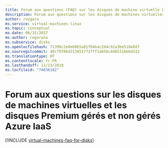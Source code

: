 ```yaml
---
title: Forum aux questions (FAQ) sur les disques de machine virtuelle Linux Azure IaaS
description: Forum aux questions sur les disques de machines virtuelles et les disques Premium Linux (gérés et non gérés) Azure IaaS
author: roygara
ms.service: virtual-machines-linux
ms.topic: conceptual
ms.date: 06/15/2017
ms.author: rogarana
ms.subservice: disks
ms.openlocfilehash: 71399c2e0e6065a01f84bac2d4c92a3be518e8d7
ms.sourcegitcommit: 49cf9786d3134517727ff1e656c4d8531bbbd332
ms.translationtype: HT
ms.contentlocale: fr-FR
ms.lasthandoff: 11/13/2019
ms.locfileid: "74036182"
---
```

# <a name="frequently-asked-questions-about-azure-iaas-vm-disks-and-managed-and-unmanaged-premium-disks"></a>Forum aux questions sur les disques de machines virtuelles et les disques Premium gérés et non gérés Azure IaaS
[!INCLUDE [virtual-machines-faq-for-disks](../../../includes/virtual-machines-faq-for-disks.md)]
